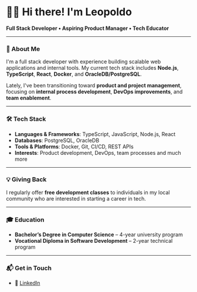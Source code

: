 # 🧑‍💻 Hi there! I'm Leopoldo
**Full Stack Developer • Aspiring Product Manager • Tech Educator**

---

### 🚀 About Me
I'm a full stack developer with experience building scalable web applications and internal tools. My current tech stack includes **Node.js**, **TypeScript**, **React**, **Docker**, and **OracleDB/PostgreSQL**.  

Lately, I've been transitioning toward **product and project management**, focusing on **internal process development**, **DevOps improvements**, and **team enablement**.

---

### 🛠️ Tech Stack

- **Languages & Frameworks**: TypeScript, JavaScript, Node.js, React  
- **Databases**: PostgreSQL, OracleDB  
- **Tools & Platforms**: Docker, Git, CI/CD, REST APIs  
- **Interests**: Product development, DevOps, team processes and much more

---

### 💡 Giving Back

I regularly offer **free development classes** to individuals in my local community who are interested in starting a career in tech.

---

### 🎓 Education

- **Bachelor’s Degree in Computer Science** – 4-year university program  
- **Vocational Diploma in Software Development** – 2-year technical program

<!--
---
### 📈 GitHub Stats

> _(Public repos coming soon!)_


<p align="center">
  <img src="https://github-readme-stats.vercel.app/api?username=your-github-username&show_icons=true&theme=default" alt="GitHub Stats" />
  <br/>
  <img src="https://streak-stats.demolab.com?user=your-github-username&theme=default" alt="GitHub Streak" />
</p>
-->
---

### 📬 Get in Touch

- 📇 [LinkedIn]([https://www.linkedin.com/in/your-linkedin-placeholder](https://www.linkedin.com/in/leopoldo-est%C3%A9vez-agra/))
